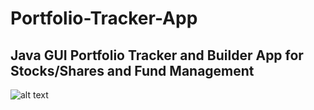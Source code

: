 # Portfolio-Tracker-App
## Java GUI Portfolio Tracker and Builder App for Stocks/Shares and Fund Management

![alt text](https://github.com/CharlieJRBenson/Portfolio-Tracker-App/blob/main/IMG_0136.png?raw=true)

